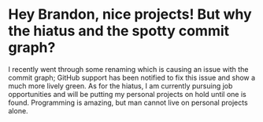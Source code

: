 <h1>Hey Brandon, nice projects! But why the hiatus and the spotty commit graph?</h1>
<p>I recently went through some renaming which is causing an issue with the commit graph; GitHub support has been notified to fix this issue and show a much more lively green. As for the hiatus, I am currently pursuing job opportunities and will be putting my personal projects on hold until one is found. Programming is amazing, but man cannot live on personal projects alone.</p>